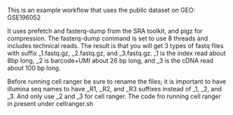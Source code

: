 This is an example workflow that uses the public dataset on GEO: GSE196052

It uses prefetch and fasterq-dump from the SRA toolkit, and pigz for compression.
The fasterq-dump command is set to use 8 threads and includes technical reads.
The result is that you will get 3 types of fastq files with suffix _1.fastq.gz, _2.fastq.gz, and _3.fastq.gz.
_1 is the index read about 8bp long,
_2 is barcode+UMI about 26 bp long, and 
_3 is the cDNA read about 100 bp long.

Before running cell ranger be sure to rename the files; it is important to have illumina seq names to have _R1, _R2, and _R3 suffixes instead of _1, _2, and _3. And only use _2 and _3 for cell ranger. The code fro running cell ranger in present under cellranger.sh